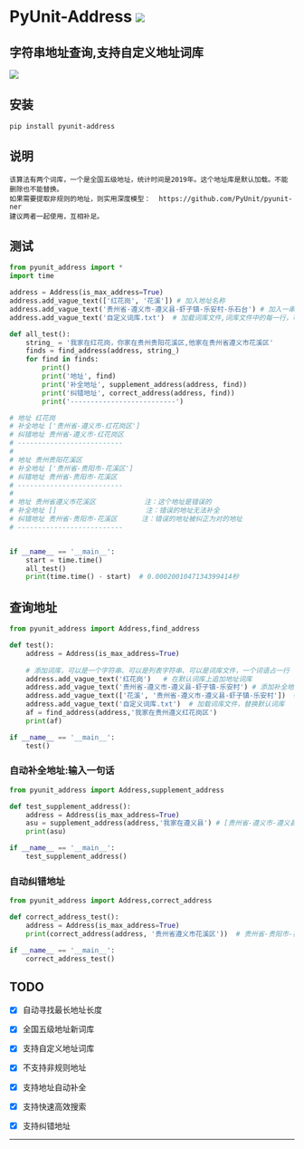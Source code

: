 # **PyUnit-Address** [![](https://gitee.com/tyoui/logo/raw/master/logo/photolog.png)][1]

## 字符串地址查询,支持自定义地址词库
[![](https://img.shields.io/badge/Python-3.7-green.svg)](https://pypi.org/project/pyunit-address/)


## 安装
    pip install pyunit-address

## 说明
    该算法有两个词库，一个是全国五级地址，统计时间是2019年。这个地址库是默认加载。不能删除也不能替换。
    如果需要提取非规则的地址，则实用深度模型：  https://github.com/PyUnit/pyunit-ner
    建议两者一起使用，互相补足。
    
## 测试
```python
from pyunit_address import *
import time

address = Address(is_max_address=True)
address.add_vague_text(['红花岗', '花溪']) # 加入地址名称
address.add_vague_text('贵州省-遵义市-遵义县-虾子镇-乐安村-乐石台') # 加入一串有顺序的地址
address.add_vague_text('自定义词库.txt')  # 加载词库文件,词库文件中的每一行，可以是一串顺序地址，也可以是一个地址

def all_test():
    string_ = '我家在红花岗，你家在贵州贵阳花溪区,他家在贵州省遵义市花溪区'
    finds = find_address(address, string_)
    for find in finds:
        print()
        print('地址', find)
        print('补全地址', supplement_address(address, find))
        print('纠错地址', correct_address(address, find))
        print('--------------------------')

# 地址 红花岗
# 补全地址 ['贵州省-遵义市-红花岗区']
# 纠错地址 贵州省-遵义市-红花岗区
# --------------------------
# 
# 地址 贵州贵阳花溪区
# 补全地址 ['贵州省-贵阳市-花溪区']
# 纠错地址 贵州省-贵阳市-花溪区
# --------------------------
# 
# 地址 贵州省遵义市花溪区            注：这个地址是错误的
# 补全地址 []                      注：错误的地址无法补全
# 纠错地址 贵州省-贵阳市-花溪区      注：错误的地址被纠正为对的地址
# --------------------------


if __name__ == '__main__':
    start = time.time()
    all_test()
    print(time.time() - start)  # 0.0002001047134399414秒

```

## 查询地址
```python
from pyunit_address import Address,find_address

def test():
    address = Address(is_max_address=True)
    
    # 添加词库，可以是一个字符串、可以是列表字符串、可以是词库文件，一个词语占一行
    address.add_vague_text('红花岗')   # 在默认词库上追加地址词库
    address.add_vague_text('贵州省-遵义市-遵义县-虾子镇-乐安村') # 添加补全地址
    address.add_vague_text(['花溪', '贵州省-遵义市-遵义县-虾子镇-乐安村'])  # 加载词库列表，替换默认词库
    address.add_vague_text('自定义词库.txt')  # 加载词库文件，替换默认词库
    af = find_address(address,'我家在贵州遵义红花岗区')
    print(af)

if __name__ == '__main__':
    test()
```

### 自动补全地址:输入一句话
```python
from pyunit_address import Address,supplement_address

def test_supplement_address():
    address = Address(is_max_address=True)
    asu = supplement_address(address,'我家在遵义县') # [贵州省-遵义市-遵义县]
    print(asu)

if __name__ == '__main__':
    test_supplement_address()
```

### 自动纠错地址
```python
from pyunit_address import Address,correct_address

def correct_address_test():
    address = Address(is_max_address=True)
    print(correct_address(address, '贵州省遵义市花溪区'))  # 贵州省-贵阳市-花溪区

if __name__ == '__main__':
    correct_address_test()
```

## TODO
- [x] 自动寻找最长地址长度
- [x] 全国五级地址新词库
- [x] 支持自定义地址词库
- [x] 不支持非规则地址
- [x] 支持地址自动补全
- [x] 支持快速高效搜索
- [x] 支持纠错地址


***
[1]: https://blog.jtyoui.com